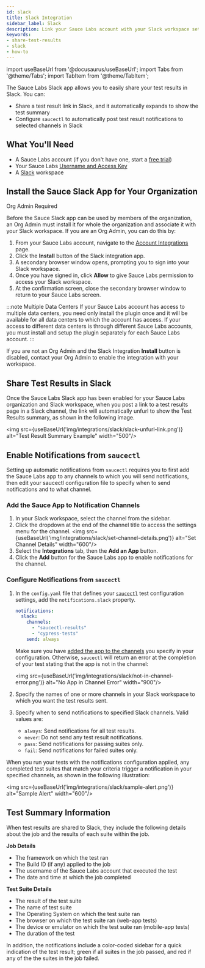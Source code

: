 ```yaml
---
id: slack
title: Slack Integration
sidebar_label: Slack
description: Link your Sauce Labs account with your Slack workspace set up auto-notification of your test results.
keywords:
- share-test-results
- slack
- how-to
---
```


import useBaseUrl from '@docusaurus/useBaseUrl';
import Tabs from '@theme/Tabs';
import TabItem from '@theme/TabItem';

The Sauce Labs Slack app allows you to easily share your test results in Slack. You can:

* Share a test result link in Slack, and it automatically expands to show the test summary
* Configure `saucectl` to automatically post test result notifications to selected channels in Slack

## What You'll Need

* A Sauce Labs account (if you don't have one, start a [free trial](https://saucelabs.com/sign-up))
* Your Sauce Labs [Username and Access Key](https://app.saucelabs.com/user-settings)
* A [Slack](https://slack.com/) workspace


## Install the Sauce Slack App for Your Organization

<p><span className="sauceDBlue">Org Admin Required</span></p>

Before the Sauce Slack app can be used by members of the organization, an Org Admin must install it for whole the organization and associate it with your Slack workspace. If you are an Org Admin, you can do this by:

1. From your Sauce Labs account, navigate to the [Account Integrations](https://app.saucelabs.com/integrations) page.
1. Click the **Install** button of the Slack integration app.
1. A secondary browser window opens, prompting you to sign into your Slack workspace.
1. Once you have signed in, click **Allow** to give Sauce Labs permission to access your Slack workspace.
1. At the confirmation screen, close the secondary browser window to return to your Sauce Labs screen.

:::note Multiple Data Centers
If your Sauce Labs account has access to multiple data centers, you need only install the plugin once and it will be available for all data centers to which the account has access. If your access to different data centers is through different Sauce Labs accounts, you must install and setup the plugin separately for each Sauce Labs account.
:::

If you are not an Org Admin and the Slack Integration **Install** button is disabled, contact your Org Admin to enable the integration with your workspace.

## Share Test Results in Slack

Once the Sauce Labs Slack app has been enabled for your Sauce Labs organization and Slack workspace, when you post a link to a test results page in a Slack channel, the link will automatically unfurl to show the Test Results summary, as shown in the following image.

<img src={useBaseUrl('img/integrations/slack/slack-unfurl-link.png')} alt="Test Result Summary Example" width="500"/>

## Enable Notifications from `saucectl`

Setting up automatic notifications from `saucectl` requires you to first add the Sauce Labs app to any channels to which you will send notifications, then edit your saucectl configuration file to specify when to send notifications and to what channel.

### Add the Sauce App to Notification Channels

1. In your Slack workspace, select the channel from the sidebar.
1. Click the dropdown at the end of the channel title to access the settings menu for the channel.
    <img src={useBaseUrl('img/integrations/slack/set-channel-details.png')} alt="Set Channel Details" width="600"/>
1. Select the **Integrations** tab, then the **Add an App** button.
1. Click the **Add** button for the Sauce Labs app to enable notifications for the channel.

### Configure Notifications from `saucectl`

1. In the `config.yaml` file that defines your [`saucectl`](/testrunner-toolkit/configuration) test configuration settings, add the `notifications.slack` property.
    ```yml
    notifications:
      slack:
        channels:
          - "saucectl-results"
          - "cypress-tests"
        send: always
    ```
    Make sure you have [added the app to the channels](#add-the-sauce-app-to-notification-channels) you specify in your configuration. Otherwise, `saucectl` will return an error at the completion of your test stating that the app is not in the channel:

    <img src={useBaseUrl('img/integrations/slack/not-in-channel-error.png')} alt="No App in Channel Error" width="900"/>

1. Specify the names of one or more channels in your Slack workspace to which you want the test results sent.
1. Specify when to send notifications to specified Slack channels. Valid values are:
    * `always`: Send notifications for all test results.
    * `never`: Do not send any test result notifications.
    * `pass`: Send notifications for passing suites only.
    * `fail`: Send notifications for failed suites only.

When you run your tests with the notifications configuration applied, any completed test suites that match your criteria trigger a notification in your specified channels, as shown in the following illustration:

<img src={useBaseUrl('img/integrations/slack/sample-alert.png')} alt="Sample Alert" width="600"/>

## Test Summary Information

When test results are shared to Slack, they include the following details about the job and the results of each suite within the job.

**Job Details**

* The framework on which the test ran
* The Build ID (if any) applied to the job
* The username of the Sauce Labs account that executed the test
* The date and time at which the job completed

**Test Suite Details**

* The result of the test suite
* The name of test suite
* The Operating System on which the test suite ran
* The browser on which the test suite ran (web-app tests)
* The device or emulator on which the test suite ran (mobile-app tests)
* The duration of the test

In addition, the notifications include a color-coded sidebar for a quick indication of the test result; green if all suites in the job passed, and red if any of the the suites in the job failed.
